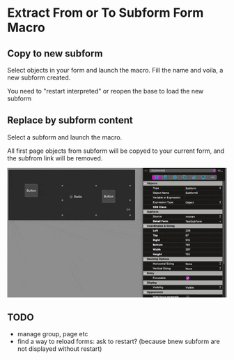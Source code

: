 # Extract From or To Subform Form Macro

## Copy to new subform

Select objects in your form and launch the macro. Fill the name and voila, a new subform created.

You need to "restart interpreted" or reopen the base to load the new subform

## Replace by subform content

Select a subform and launch the macro.

All first page objects from subform will be copyed to your current form, and the subfrom link will be removed.

![screencast](Screencast.gif)

## TODO

- manage group, page etc
- find a way to reload forms:  ask to restart? (because bnew subform are not displayed without restart)
 
